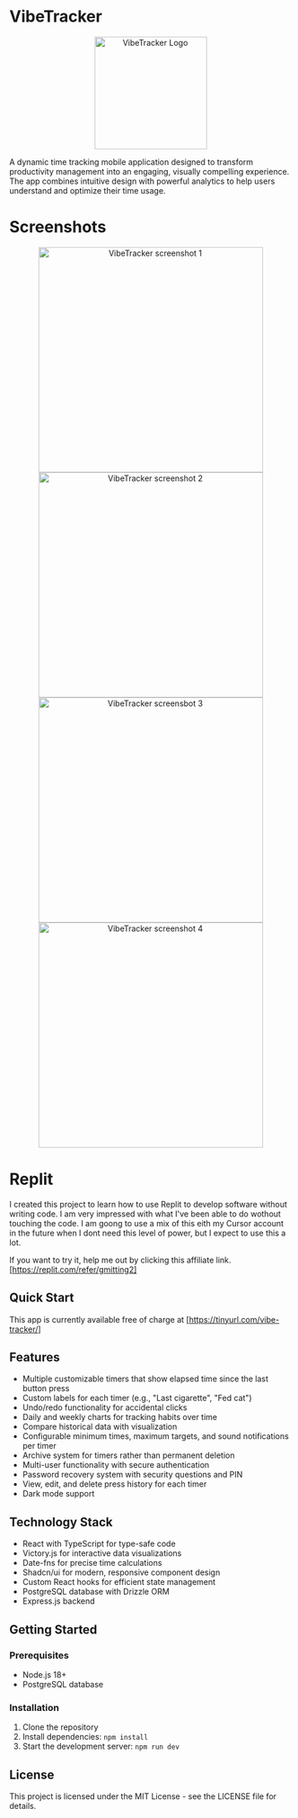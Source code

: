 # VibeTracker

<p align="center">
  <img src="client/public/images/VibeTracker_logo_transparent.png" alt="VibeTracker Logo" width="200" />
</p>

A dynamic time tracking mobile application designed to transform productivity management into an engaging, visually compelling experience. The app combines intuitive design with powerful analytics to help users understand and optimize their time usage.

# Screenshots
<p align="center" style="overflow-x: scroll">
    <img  src="IMG_8806.jpeg" alt="VibeTracker screenshot 1" width="400" />
    <img  src="IMG_8807.jpeg" alt="VibeTracker screenshot 2" width="400" />
    <img  src="IMG_8808.jpeg" alt="VibeTracker screensbot 3" width="400" />
  <img  src="IMG_8809.jpeg" alt="VibeTracker screenshot 4" width="400" />
</p>


# Replit

I created this project to learn how to use Replit to develop software without writing code.  I am very impressed with what I've been able to do wothout touching the code. I am goong to use a mix of this eith my Cursor account in the future when I dont need this level of power, but I expect to use this a lot.  

If you want to try it, help me out by clicking this affiliate link. 
[https://replit.com/refer/gmitting2]



## Quick Start

This app is currently available
free of charge at [https://tinyurl.com/vibe-tracker/]


## Features

- Multiple customizable timers that show elapsed time since the last button press
- Custom labels for each timer (e.g., "Last cigarette", "Fed cat")
- Undo/redo functionality for accidental clicks
- Daily and weekly charts for tracking habits over time
- Compare historical data with visualization
- Configurable minimum times, maximum targets, and sound notifications per timer
- Archive system for timers rather than permanent deletion
- Multi-user functionality with secure authentication
- Password recovery system with security questions and PIN
- View, edit, and delete press history for each timer
- Dark mode support

## Technology Stack

- React with TypeScript for type-safe code
- Victory.js for interactive data visualizations
- Date-fns for precise time calculations
- Shadcn/ui for modern, responsive component design
- Custom React hooks for efficient state management
- PostgreSQL database with Drizzle ORM
- Express.js backend

## Getting Started

### Prerequisites

- Node.js 18+
- PostgreSQL database

### Installation

1. Clone the repository
2. Install dependencies: `npm install`
3. Start the development server: `npm run dev`

## License

This project is licensed under the MIT License - see the LICENSE file for details.
